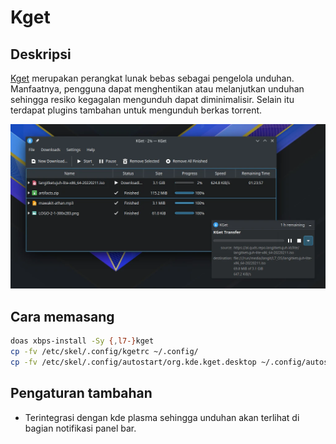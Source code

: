 # Kget

## Deskripsi

[Kget] merupakan perangkat lunak bebas sebagai pengelola unduhan. Manfaatnya, pengguna dapat menghentikan atau melanjutkan unduhan sehingga resiko kegagalan mengunduh dapat diminimalisir. Selain itu terdapat plugins tambahan untuk mengunduh berkas torrent.

![Kget LangitKetujuh OS](../../media/image/kget-langitketujuh-id.webp)

## Cara memasang

```sh
doas xbps-install -Sy {,l7-}kget
cp -fv /etc/skel/.config/kgetrc ~/.config/
cp -fv /etc/skel/.config/autostart/org.kde.kget.desktop ~/.config/autostart/
```

## Pengaturan tambahan

- Terintegrasi dengan kde plasma sehingga unduhan akan terlihat di bagian notifikasi panel bar.

[Kget]:https://invent.kde.org/network/kget
